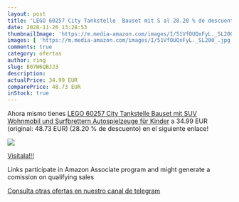 ```yaml
---
layout: post
title: 'LEGO 60257 City Tankstelle  Bauset mit S al 28.20 % de descuento'
date: 2020-11-26 13:28:53
thumbnailImage: 'https://m.media-amazon.com/images/I/51VfOUQxFyL._SL200_.jpg'
images: [ 'https://m.media-amazon.com/images/I/51VfOUQxFyL._SL200_.jpg' ]
comments: true
category: ofertas
author: ring
slug: B07W6QBJJ3
description:
actualPrice: 34.99 EUR
comparePrice: 48.73 EUR
inStock: true
---
```


Ahora mismo tienes [LEGO 60257 City Tankstelle  Bauset mit SUV  Wohnmobil und Surfbrettern  Autospielzeuge für Kinder](https://www.amazon.de/dp/B07W6QBJJ3/?tag=tolees0ca-21) a 34.99 EUR (original: 48.73 EUR) (28.20 %  de descuento) en el siguiente enlace!

[![](https://m.media-amazon.com/images/I/51VfOUQxFyL._SL200_.jpg)](https://www.amazon.de/dp/B07W6QBJJ3/?tag=tolees0ca-21)

[Visítala!!!](https://www.amazon.de/dp/B07W6QBJJ3/?tag=tolees0ca-21)

Links participate in Amazon Associate program and might generate a comission on qualifying sales

[Consulta otras ofertas en nuestro canal de telegram](https://t.me/s/ofertas25)
